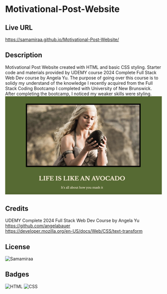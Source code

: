 # Motivational-Post-Website

## Live URL
https://samamiraa.github.io/Motivational-Post-Website/

## Description

Motivational Post Website created with HTML and basic CSS styling. Starter code and materials provided by UDEMY course 2024 Complete Full Stack Web Dev course by Angela Yu. The purpose of going over this course is to solidy my understand of the knowledge I recently acquired from the Full Stack Coding Bootcamp I completed with University of New Brunswick. After completing the bootcamp, I noticed my weaker skills were styling.
![websiteimage](./assets/images/motpostweb.png)

## Credits

UDEMY Complete 2024 Full Stack Web Dev Course by Angela Yu <br>
https://github.com/angelabauer<br>
https://developer.mozilla.org/en-US/docs/Web/CSS/text-transform

## License

![Samamiraa](https://img.shields.io/badge/MIT-License-green
)

## Badges

![HTML](https://img.shields.io/badge/HTML-68%25-blue
)
![CSS](https://img.shields.io/badge/CSS-32%25-orange
)
